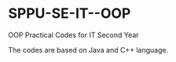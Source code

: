 # SPPU-SE-IT--OOP

OOP Practical Codes for IT Second Year 

The codes are based on Java and C++ language.

